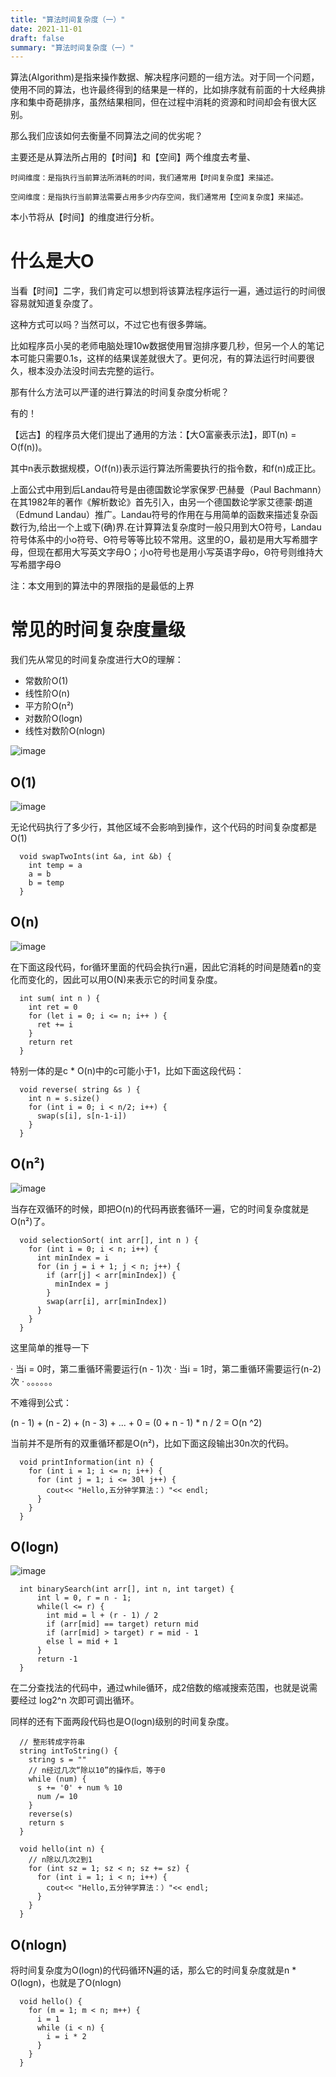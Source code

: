 ```yaml
---
title: "算法时间复杂度（一）"
date: 2021-11-01
draft: false
summary: "算法时间复杂度（一）"
---
```


算法(Algorithm)是指来操作数据、解决程序问题的一组方法。对于同一个问题，使用不同的算法，也许最终得到的结果是一样的，比如排序就有前面的十大经典排序和集中奇葩排序，虽然结果相同，但在过程中消耗的资源和时间却会有很大区别。

那么我们应该如何去衡量不同算法之间的优劣呢？

主要还是从算法所占用的【时间】和【空间】两个维度去考量、

    时间维度：是指执行当前算法所消耗的时间，我们通常用【时间复杂度】来描述。

    空间维度：是指执行当前算法需要占用多少内存空间，我们通常用【空间复杂度】来描述。

本小节将从【时间】的维度进行分析。

# 什么是大O

当看【时间】二字，我们肯定可以想到将该算法程序运行一遍，通过运行的时间很容易就知道复杂度了。

这种方式可以吗？当然可以，不过它也有很多弊端。

比如程序员小吴的老师电脑处理10w数据使用冒泡排序要几秒，但另一个人的笔记本可能只需要0.1s，这样的结果误差就很大了。更何况，有的算法运行时间要很久，根本没办法没时间去完整的运行。

那有什么方法可以严谨的进行算法的时间复杂度分析呢？

有的！

【远古】的程序员大佬们提出了通用的方法：【大O富豪表示法】，即T(n) = O(f(n))。

其中n表示数据规模，O(f(n))表示运行算法所需要执行的指令数，和f(n)成正比。

  上面公式中用到后Landau符号是由德国数论学家保罗·巴赫曼（Paul Bachmann）在其1982年的著作《解析数论》首先引入，由另一个德国数论学家艾德蒙·朗道（Edmund Landau）推广。Landau符号的作用在与用简单的函数来描述复杂函数行为,给出一个上或下(确)界.在计算算法复杂度时一般只用到大O符号，Landau符号体系中的小o符号、Θ符号等等比较不常用。这里的O，最初是用大写希腊字母，但现在都用大写英文字母O；小o符号也是用小写英语字母o，Θ符号则维持大写希腊字母Θ

注：本文用到的算法中的界限指的是最低的上界

# 常见的时间复杂度量级

我们先从常见的时间复杂度进行大O的理解：

  - 常数阶O(1)
  - 线性阶O(n)
  - 平方阶O(n²)
  - 对数阶O(logn)
  - 线性对数阶O(nlogn)

![image](https://green-plant-0cfb12300.azurestaticapps.net/img/a052d1a03d57bb2349d6.jpg)

## O(1)

![image](https://green-plant-0cfb12300.azurestaticapps.net/img/d6eed134718cb760cbd8.gif)


无论代码执行了多少行，其他区域不会影响到操作，这个代码的时间复杂度都是O(1)

```
  void swapTwoInts(int &a, int &b) {
    int temp = a
    a = b
    b = temp
  }
```

## O(n)

![image](https://green-plant-0cfb12300.azurestaticapps.net/img/aa915b415a7676182907.gif)

在下面这段代码，for循环里面的代码会执行n遍，因此它消耗的时间是随着n的变化而变化的，因此可以用O(N)来表示它的时间复杂度。

```
  int sum( int n ) {
    int ret = 0
    for (let i = 0; i <= n; i++ ) {
      ret += i
    }
    return ret
  }
```

特别一体的是c * O(n)中的c可能小于1，比如下面这段代码：

```
  void reverse( string &s ) {
    int n = s.size()
    for (int i = 0; i < n/2; i++) {
      swap(s[i], s[n-1-i])
    }
  } 
```

## O(n²)

![image](https://green-plant-0cfb12300.azurestaticapps.net/img/1975aaece0a6f97144e4.gif)

当存在双循环的时候，即把O(n)的代码再嵌套循环一遍，它的时间复杂度就是O(n²)了。

```
  void selectionSort( int arr[], int n ) {
    for (int i = 0; i < n; i++) {
      int minIndex = i
      for (in j = i + 1; j < n; j++) {
        if (arr[j] < arr[minIndex]) {
          minIndex = j
        }
        swap(arr[i], arr[minIndex])
      }
    }
  }
```

这里简单的推导一下

  · 当i = 0时，第二重循环需要运行(n - 1)次
  · 当i = 1时，第二重循环需要运行(n-2)次
  · 。。。。。。

不难得到公式：

  (n - 1) + (n - 2) + (n - 3) + ... + 0
  = (0 + n - 1) * n / 2
  = O(n ^2)

当前并不是所有的双重循环都是O(n²)，比如下面这段输出30n次的代码。

```
  void printInformation(int n) {
    for (int i = 1; i <= n; i++) {
      for (int j = 1; i <= 30l j++) {
        cout<< "Hello,五分钟学算法：）"<< endl;
      }
    }
  }
```

## O(logn)

![image](https://green-plant-0cfb12300.azurestaticapps.net/img/5498fd99e80aaf17e200.gif)

```
  int binarySearch(int arr[], int n, int target) {
      int l = 0, r = n - 1;
      while(l <= r) {
        int mid = l + (r - 1) / 2
        if (arr[mid] == target) return mid
        if (arr[mid] > target) r = mid - 1
        else l = mid + 1
      }
      return -1
  }
```

在二分查找法的代码中，通过while循环，成2倍数的缩减搜索范围，也就是说需要经过 log2^n 次即可调出循环。

同样的还有下面两段代码也是O(logn)级别的时间复杂度。

```
  // 整形转成字符串
  string intToString() {
    string s = ""
    // n经过几次“除以10”的操作后，等于0
    while (num) {
      s += '0' + num % 10
      num /= 10
    }
    reverse(s)
    return s
  }

  void hello(int n) {
    // n除以几次2到1
    for (int sz = 1; sz < n; sz += sz) {
      for (int i = 1; i < n; i++) {
        cout<< "Hello,五分钟学算法：）"<< endl;
      }
    }
  }
```

## O(nlogn)

将时间复杂度为O(logn)的代码循环N遍的话，那么它的时间复杂度就是n * O(logn)，也就是了O(nlogn)

```
  void hello() {
    for (m = 1; m < n; m++) {
      i = 1
      while (i < n) {
        i = i * 2
      }
    }
  }
```